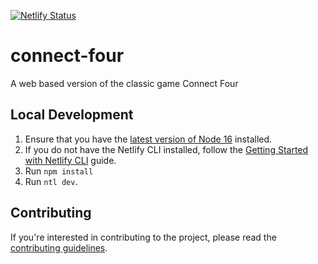 [![Netlify Status](https://api.netlify.com/api/v1/badges/9d86a366-98d4-48d3-acf1-0fd2c817daec/deploy-status)](https://app.netlify.com/sites/awesome-connect-four/deploys)

# connect-four

A web based version of the classic game Connect Four

## Local Development

1. Ensure that you have the
   [latest version of Node 16](https://nodejs.org/en/download/) installed.
1. If you do not have the Netlify CLI installed, follow the
   [Getting Started with Netlify CLI](https://docs.netlify.com/cli/get-started/)
   guide.
1. Run `npm install`
1. Run `ntl dev`.

## Contributing

If you're interested in contributing to the project, please read the
[contributing guidelines](CONTRIBUTING.md).
